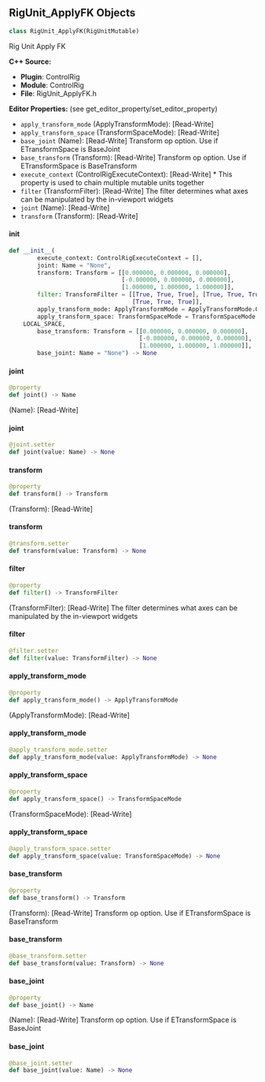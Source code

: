 ## RigUnit_ApplyFK Objects

```python
class RigUnit_ApplyFK(RigUnitMutable)
```

Rig Unit Apply FK

**C++ Source:**

- **Plugin**: ControlRig
- **Module**: ControlRig
- **File**: RigUnit_ApplyFK.h

**Editor Properties:** (see get_editor_property/set_editor_property)

- ``apply_transform_mode`` (ApplyTransformMode):  [Read-Write]
- ``apply_transform_space`` (TransformSpaceMode):  [Read-Write]
- ``base_joint`` (Name):  [Read-Write] Transform op option. Use if ETransformSpace is BaseJoint
- ``base_transform`` (Transform):  [Read-Write] Transform op option. Use if ETransformSpace is BaseTransform
- ``execute_context`` (ControlRigExecuteContext):  [Read-Write] * This property is used to chain multiple mutable units together
- ``filter`` (TransformFilter):  [Read-Write] The filter determines what axes can be manipulated by the in-viewport widgets
- ``joint`` (Name):  [Read-Write]
- ``transform`` (Transform):  [Read-Write]

<a id="unreal.RigUnit_ApplyFK.__init__"></a>

#### __init__

```python
def __init__(
        execute_context: ControlRigExecuteContext = [],
        joint: Name = "None",
        transform: Transform = [[0.000000, 0.000000, 0.000000],
                                [-0.000000, 0.000000, 0.000000],
                                [1.000000, 1.000000, 1.000000]],
        filter: TransformFilter = [[True, True, True], [True, True, True],
                                   [True, True, True]],
        apply_transform_mode: ApplyTransformMode = ApplyTransformMode.OVERRIDE,
        apply_transform_space: TransformSpaceMode = TransformSpaceMode.
    LOCAL_SPACE,
        base_transform: Transform = [[0.000000, 0.000000, 0.000000],
                                     [-0.000000, 0.000000, 0.000000],
                                     [1.000000, 1.000000, 1.000000]],
        base_joint: Name = "None") -> None
```

<a id="unreal.RigUnit_ApplyFK.joint"></a>

#### joint

```python
@property
def joint() -> Name
```

(Name):  [Read-Write]

<a id="unreal.RigUnit_ApplyFK.joint"></a>

#### joint

```python
@joint.setter
def joint(value: Name) -> None
```

<a id="unreal.RigUnit_ApplyFK.transform"></a>

#### transform

```python
@property
def transform() -> Transform
```

(Transform):  [Read-Write]

<a id="unreal.RigUnit_ApplyFK.transform"></a>

#### transform

```python
@transform.setter
def transform(value: Transform) -> None
```

<a id="unreal.RigUnit_ApplyFK.filter"></a>

#### filter

```python
@property
def filter() -> TransformFilter
```

(TransformFilter):  [Read-Write] The filter determines what axes can be manipulated by the in-viewport widgets

<a id="unreal.RigUnit_ApplyFK.filter"></a>

#### filter

```python
@filter.setter
def filter(value: TransformFilter) -> None
```

<a id="unreal.RigUnit_ApplyFK.apply_transform_mode"></a>

#### apply_transform_mode

```python
@property
def apply_transform_mode() -> ApplyTransformMode
```

(ApplyTransformMode):  [Read-Write]

<a id="unreal.RigUnit_ApplyFK.apply_transform_mode"></a>

#### apply_transform_mode

```python
@apply_transform_mode.setter
def apply_transform_mode(value: ApplyTransformMode) -> None
```

<a id="unreal.RigUnit_ApplyFK.apply_transform_space"></a>

#### apply_transform_space

```python
@property
def apply_transform_space() -> TransformSpaceMode
```

(TransformSpaceMode):  [Read-Write]

<a id="unreal.RigUnit_ApplyFK.apply_transform_space"></a>

#### apply_transform_space

```python
@apply_transform_space.setter
def apply_transform_space(value: TransformSpaceMode) -> None
```

<a id="unreal.RigUnit_ApplyFK.base_transform"></a>

#### base_transform

```python
@property
def base_transform() -> Transform
```

(Transform):  [Read-Write] Transform op option. Use if ETransformSpace is BaseTransform

<a id="unreal.RigUnit_ApplyFK.base_transform"></a>

#### base_transform

```python
@base_transform.setter
def base_transform(value: Transform) -> None
```

<a id="unreal.RigUnit_ApplyFK.base_joint"></a>

#### base_joint

```python
@property
def base_joint() -> Name
```

(Name):  [Read-Write] Transform op option. Use if ETransformSpace is BaseJoint

<a id="unreal.RigUnit_ApplyFK.base_joint"></a>

#### base_joint

```python
@base_joint.setter
def base_joint(value: Name) -> None
```

<a id="unreal.BlendTarget"></a>